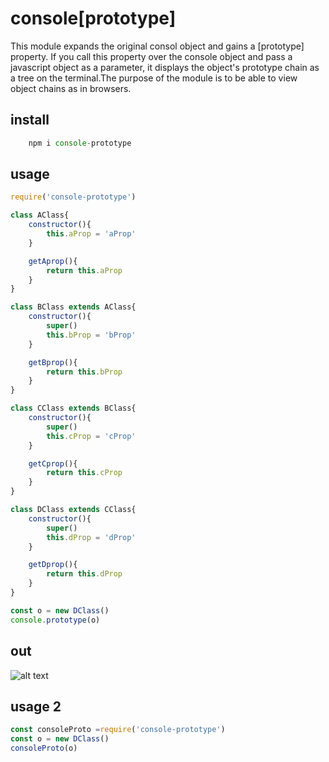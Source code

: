 # console[prototype]
This module expands the original consol object and gains a [prototype] property. If you call this property over the console object and pass a javascript object as a parameter, it displays the object's prototype chain as a tree on the terminal.The purpose of the module is to be able to view object chains as in browsers.

## install
```javascript
    npm i console-prototype
```


## usage 
```javascript
require('console-prototype') 

class AClass{
    constructor(){
        this.aProp = 'aProp'
    }

    getAprop(){
        return this.aProp
    }
}

class BClass extends AClass{
    constructor(){
        super()
        this.bProp = 'bProp'
    }

    getBprop(){
        return this.bProp
    }
}

class CClass extends BClass{
    constructor(){
        super()
        this.cProp = 'cProp'
    }

    getCprop(){
        return this.cProp
    }
}

class DClass extends CClass{
    constructor(){
        super()
        this.dProp = 'dProp'
    }

    getDprop(){
        return this.dProp
    }
}

const o = new DClass()
console.prototype(o)

```
## out
![alt text](https://i.hizliresim.com/rxmgWm.png)

## usage 2
```javascript
const consoleProto =require('console-prototype') 
const o = new DClass()
consoleProto(o)
```


